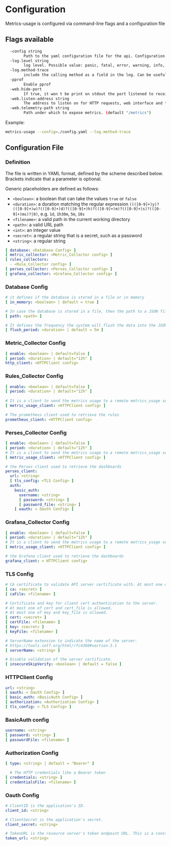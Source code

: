 Configuration
=============

Metrics-usage is configured via command-line flags and a configuration file

## Flags available

```bash
  -config string
        Path to the yaml configuration file for the api. Configuration can be overridden when using the environment variable
  -log.level string
        log level. Possible value: panic, fatal, error, warning, info, debug, trace (default "info")
  -log.method-trace
        include the calling method as a field in the log. Can be useful to see immediately where the log comes from
  -pprof
    	Enable pprof
  -web.hide-port
        If true, it won t be print on stdout the port listened to receive the HTTP request
  -web.listen-address string
        The address to listen on for HTTP requests, web interface and telemetry. (default ":8080")
  -web.telemetry-path string
        Path under which to expose metrics. (default "/metrics")
```

Example:

```bash
metrics-usage --config=./config.yaml --log.method-trace
```

## Configuration File

### Definition

The file is written in YAML format, defined by the scheme described below. Brackets indicate that a parameter is optional.

Generic placeholders are defined as follows:

* `<boolean>`: a boolean that can take the values `true` or `false`
* `<duration>`: a duration matching the regular expression `((([0-9]+)y)?(([0-9]+)w)?(([0-9]+)d)?(([0-9]+)h)?(([0-9]+)m)?(([0-9]+)s)?(([0-9]+)ms)?|0)`, e.g. `1d`, `1h30m`, `5m`, `10s`
* `<filename>`: a valid path in the current working directory
* `<path>`: a valid URL path
* `<int>`: an integer value
* `<secret>`: a regular string that is a secret, such as a password
* `<string>`: a regular string

```yaml
[ database: <Database Config> ]
[ metric_collector: <Metric_Collector config> ]
[ rules_collectors: 
  - <Rule_Collector config> ]
[ perses_collector: <Perses_Collector config> ]
[ grafana_collector: <Grafana_Collector config> ]
```

### Database Config

```yaml
# it defines if the database is stored in a file or in memory
[ in_memory: <boolean> | default = true ]

# In case the database is stored in a file, then the path to a JSON file must be defined
[ path: <path> ]

# It defines the frequency the system will flush the data into the JSON file
[ flush_period: <duration> | default = 5m ]
```

### Metric_Collector Config

```yaml
[ enable: <boolean> | default=false ]
[ period: <duration> | default="12h" ]
http_client: <HTTPClient config>
```

### Rules_Collector Config

```yaml
[ enable: <boolean> | default=false ]
[ period: <duration> | default="12h" ]
  
# It is a client to send the metrics usage to a remote metrics_usage server.
[ metric_usage_client: <HTTPClient config> ]

# The prometheus client used to retrieve the rules
prometheus_client: <HTTPClient config>
```

### Perses_Collector Config

```yaml
[ enable: <boolean> | default=false ]
[ period: <duration> | default="12h" ]
# It is a client to send the metrics usage to a remote metrics_usage server.
[ metric_usage_client: <HTTPClient config> ]

# the Perses client used to retrieve the dashboards
perses_client:
  url: <string>
  [ tls_config: <TLS Config> ]
  auth:
    basic_auth:
      username: <string>
      [ password: <string> ]
      [ password_file: <string> ]
    [ oauth: < Oauth Config> ]
```

### Grafana_Collector Config

```yaml
[ enable: <boolean> | default=false ]
[ period: <duration> | default="12h" ]
# It is a client to send the metrics usage to a remote metrics_usage server.
[ metric_usage_client: <HTTPClient config> ]

# the Grafana client used to retrieve the dashboards
grafana_client: < HTTPClient config>
```

### TLS Config

```yaml
# CA certificate to validate API server certificate with. At most one of ca and ca_file is allowed.
[ ca: <secret> ]
[ caFile: <filename> ]

# Certificate and key for client cert authentication to the server.
# At most one of cert and cert_file is allowed.
# At most one of key and key_file is allowed.
[ cert: <secret> ]
[ certFile: <filename> ]
[ key: <secret> ]
[ keyFile: <filename> ]

# ServerName extension to indicate the name of the server.
# https://tools.ietf.org/html/rfc4366#section-3.1
[ serverName: <string> ]

# Disable validation of the server certificate.
[ insecureSkipVerify: <boolean> | default = false ]
```

### HTTPClient Config

```yaml
url: <string>
[ oauth: < Oauth Config> ]
[ basic_auth: <BasicAuth Config> ]
[ authorization: <Authorization Config> ]
[ tls_config: < TLS Config> ]
```

### BasicAuth config

```yaml
username: <string>
[ password: <string> ]
[ passwordFile: <filename> ]
```

### Authorization Config

```yaml
[ type: <string> | default = "Bearer" ]

  # The HTTP credentials like a Bearer token
[ credentials: <string> ]
[ credentialsFile: <filename> ]
```

### Oauth Config

```yaml
# ClientID is the application's ID.
client_id: <string>

# ClientSecret is the application's secret.
client_secret: <string>

# TokenURL is the resource server's token endpoint URL. This is a constant specific to each server.
token_url: <string>
```
